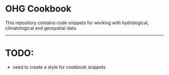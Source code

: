 # OHG Cookbook

This repository contains code snippets for working with hydrological, climatological and geospatial data.

***

# TODO:
* need to create a style for cookbook snippets
